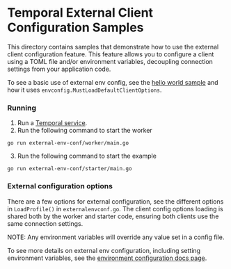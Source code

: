 # Temporal External Client Configuration Samples

This directory contains samples that demonstrate how to use the external client configuration feature.
This feature allows you to configure a client using a TOML file and/or environment variables,
decoupling connection settings from your application code.

To see a basic use of external env config, see the [hello world sample](./../helloworld) and how it uses
`envconfig.MustLoadDefaultClientOptions`.

### Running

1) Run a [Temporal service](https://github.com/temporalio/samples-go/tree/main/#how-to-use).
2) Run the following command to start the worker
```
go run external-env-conf/worker/main.go
```
3) Run the following command to start the example
```
go run external-env-conf/starter/main.go
```

### External configuration options

There are a few options for external configuration, see the different options in
`LoadProfile()` in `externalenvconf.go`. The client config options loading is shared 
both by the worker and starter code, ensuring both clients use the same connection settings.

NOTE: Any environment variables will override any value set in a config file.

To see more details on external env configuration, including setting environment variables,
see the [environment configuration docs page](https://docs.temporal.io/develop/environment-configuration).

